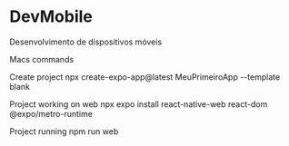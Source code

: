 # DevMobile
 Desenvolvimento de dispositivos móveis

Macs commands

Create project
npx create-expo-app@latest MeuPrimeiroApp --template blank

Project working on web
npx expo install react-native-web react-dom @expo/metro-runtime

Project running
npm run web